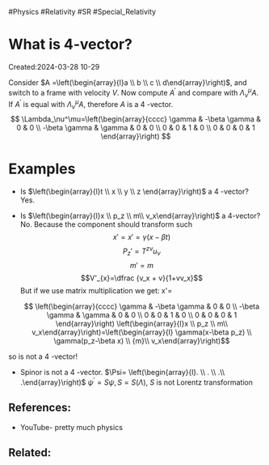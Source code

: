 #Physics #Relativity #SR #Special_Relativity

# What is 4-vector?
Created:2024-03-28 10-29

Consider $A =\left(\begin{array}{l}a \\ b \\ c \\ d\end{array}\right)$, and switch to a frame with velocity $V$. Now compute $A^{\prime}$ and compare with $\Lambda^\mu _{\nu}A$. If $A^{\prime}$ is equal with $\Lambda^\mu_{\nu} A$, therefore $A$ is a 4 -vector.
$$
\Lambda_\nu^\mu=\left(\begin{array}{cccc}
\gamma & -\beta \gamma & 0 & 0 \\
-\beta \gamma & \gamma & 0 & 0 \\
0 & 0 & 1 & 0 \\
0 & 0 & 0 & 1
\end{array}\right)
$$
# Examples 

 - Is $\left(\begin{array}{l}t \\ x \\ y \\ z \end{array}\right)$ a 4 -vector? Yes.


 - Is $\left(\begin{array}{l}x \\ p_z \\ m\\ v_x\end{array}\right)$ a 4-vector? No.
Because the component should transform such  
$$x'=x'=\gamma(x-\beta t)$$
$$P_z'=T^{z\nu}u_{\nu}$$
$$m'=m$$
$$V'_{x}=\dfrac {v_x + v}{1+vv_x}$$
  But if we use matrix multiplication we get: x'=

   $$
\left(\begin{array}{cccc}
\gamma & -\beta \gamma & 0 & 0 \\
-\beta \gamma & \gamma & 0 & 0 \\
0 & 0 & 1 & 0 \\
0 & 0 & 0 & 1
\end{array}\right)
\left(\begin{array}{l}x \\ p_z \\ m\\ v_x\end{array}\right)=\left(\begin{array}{l} \gamma(x-\beta p_z) \\ \gamma(p_z-\beta x) \\ {m}\\ v_x\end{array}\right)$$  
  
 so  is not a 4 -vector!

- Spinor is not a 4 -vector.  $\Psi= \left(\begin{array}{l}. \\ . \\ .\\ .\end{array}\right)$
$\psi^{\prime}=S \psi, S=S(\Lambda)$, $S$ is not Lorentz transformation

## References:
- YouTube- pretty much physics
## Related:



